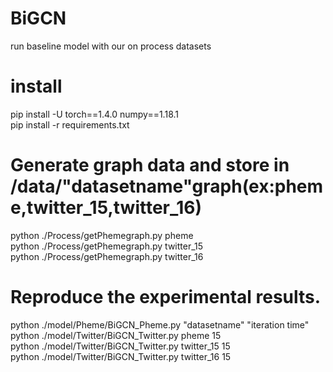 # BiGCN
run baseline model with our on process datasets

# install
pip install -U torch==1.4.0 numpy==1.18.1<br/>
pip install -r requirements.txt

# Generate graph data and store in /data/"datasetname"graph(ex:pheme,twitter_15,twitter_16)
python ./Process/getPhemegraph.py pheme<br/>
python ./Process/getPhemegraph.py twitter_15<br/>
python ./Process/getPhemegraph.py twitter_16<br/>

# Reproduce the experimental results.
python ./model/Pheme/BiGCN_Pheme.py "datasetname" "iteration time"<br/>
python ./model/Twitter/BiGCN_Twitter.py pheme 15<br/>
python ./model/Twitter/BiGCN_Twitter.py twitter_15 15<br/>
python ./model/Twitter/BiGCN_Twitter.py twitter_16 15<br/>
